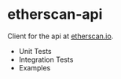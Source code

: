 # etherscan-api

Client for the api at [etherscan.io](https://etherscan.io/api).

- Unit Tests
- Integration Tests
- Examples
